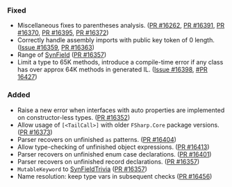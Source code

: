 ### Fixed

* Miscellaneous fixes to parentheses analysis. ([PR #16262](https://github.com/dotnet/fsharp/pull/16262), [PR #16391](https://github.com/dotnet/fsharp/pull/16391), [PR #16370](https://github.com/dotnet/fsharp/pull/16370), [PR #16395](https://github.com/dotnet/fsharp/pull/16395), [PR #16372](https://github.com/dotnet/fsharp/pull/16372))
* Correctly handle assembly imports with public key token of 0 length. ([Issue #16359](https://github.com/dotnet/fsharp/issues/16359), [PR #16363](https://github.com/dotnet/fsharp/pull/16363))
* Range of [SynField](../reference/fsharp-compiler-syntax-synfield.html) ([PR #16357](https://github.com/dotnet/fsharp/pull/16357))
* Limit a type to 65K methods, introduce a compile-time error if any class has over approx 64K methods in generated IL. ([Issue #16398](https://github.com/dotnet/fsharp/issues/16398), [#PR 16427](https://github.com/dotnet/fsharp/pull/16427))

### Added
* Raise a new error when interfaces with auto properties are implemented on constructor-less types. ([PR #16352](https://github.com/dotnet/fsharp/pull/16352))
* Allow usage of `[<TailCall>]` with older `FSharp.Core` package versions. ([PR #16373](https://github.com/dotnet/fsharp/pull/16373))
* Parser recovers on unfinished `as` patterns. ([PR #16404](https://github.com/dotnet/fsharp/pull/16404))
* Allow type-checking of unfinished object expressions. ([PR #16413](https://github.com/dotnet/fsharp/pull/16413))
* Parser recovers on unfinished enum case declarations. ([PR #16401](https://github.com/dotnet/fsharp/pull/16401))
* Parser recovers on unfinished record declarations. ([PR #16357](https://github.com/dotnet/fsharp/pull/16357))
* `MutableKeyword` to [SynFieldTrivia](../reference/fsharp-compiler-syntaxtrivia-synfieldtrivia.html) ([PR #16357](https://github.com/dotnet/fsharp/pull/16357))
* Name resolution: keep type vars in subsequent checks ([PR #16456](https://github.com/dotnet/fsharp/pull/16456))

